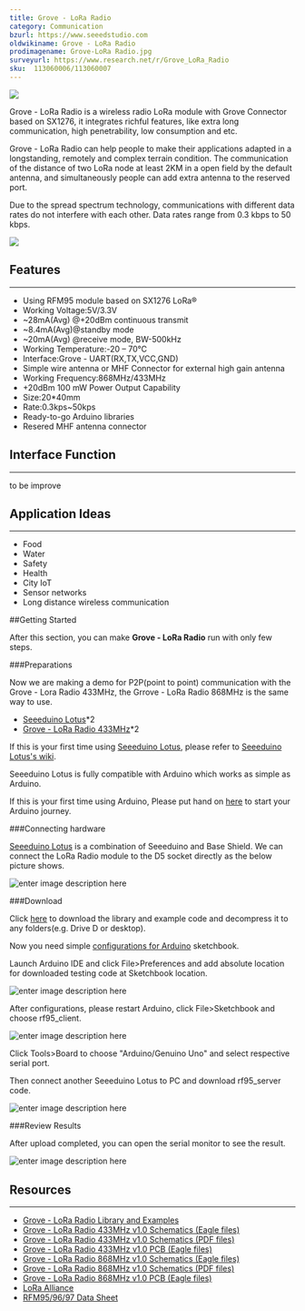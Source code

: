 ```yaml
---
title: Grove - LoRa Radio
category: Communication
bzurl: https://www.seeedstudio.com
oldwikiname: Grove - LoRa Radio
prodimagename: Grove-LoRa Radio.jpg
surveyurl: https://www.research.net/r/Grove_LoRa_Radio
sku:  113060006/113060007
---
```


![](https://raw.githubusercontent.com/SeeedDocument/Grove_LoRa_Radio/master/img/LoRa.jpg)

Grove - LoRa Radio is a wireless radio LoRa module with Grove Connector based on SX1276, it integrates richful features, like extra long communication, high penetrability, low consumption and etc.

Grove - LoRa Radio can help people to make their applications adapted in a longstanding, remotely and complex terrain condition. The communication of the distance of two LoRa node at least 2KM in a open field by the default antenna, and simultaneously people can add extra antenna to the reserved port.

Due to the spread spectrum technology, communications with different data rates do not interfere with each other. Data rates range from 0.3 kbps to 50 kbps.

[![](https://github.com/SeeedDocument/Seeed-WiKi/raw/master/docs/images/300px-Get_One_Now_Banner-ragular.png)](https://www.seeedstudio.com)

##  Features
---
- Using RFM95 module based on SX1276 LoRa®
- Working Voltage:5V/3.3V
- ~28mA(Avg) @+20dBm continuous transmit
- ~8.4mA(Avg)@standby mode
- ~20mA(Avg) @receive mode, BW-500kHz
- Working Temperature:-20 – 70℃
- Interface:Grove - UART(RX,TX,VCC,GND)
- Simple wire antenna or MHF Connector for external high gain antenna
- Working Frequency:868MHz/433MHz
- +20dBm 100 mW Power Output Capability
- Size:20*40mm
- Rate:0.3kps~50kps
- Ready-to-go Arduino libraries
- Resered MHF antenna connector

##  Interface Function
---
to be improve

## Application Ideas
---
- Food
- Water
- Safety
- Health
- City IoT
- Sensor networks
- Long distance wireless communication

##Getting Started

After this section, you can make **Grove - LoRa Radio** run with only few steps.

###Preparations

Now we are making a demo for P2P(point to point) communication with the Grove - Lora Radio 433MHz, the Grrove - LoRa Radio 868MHz is the same way to use.

* [Seeeduino Lotus](https://www.seeedstudio.com/Seeeduino-Lotus-ATMega328-Board-with-Grove-Interface-p-1942.html)*2
* [Grove - LoRa Radio 433MHz](https://www.seeedstudio.com/)*2


If this is your first time using [Seeeduino Lotus](https://www.seeedstudio.com/Seeeduino-Lotus-ATMega328-Board-with-Grove-Interface-p-1942.html), please refer to [Seeeduino Lotus's wiki](http://www.seeedstudio.com/wiki/Seeeduino_Lotus_v1.0).

Seeeduino Lotus is fully compatible with Arduino which works as simple as Arduino.

If this is your first time using Arduino, Please put hand on [here](http://arduino.cc) to start your Arduino journey.

###Connecting hardware

[Seeeduino Lotus](https://www.seeedstudio.com/Seeeduino-Lotus-ATMega328-Board-with-Grove-Interface-p-1942.html) is a combination of Seeeduino and Base Shield. We can connect the LoRa Radio module to the D5 socket directly as the below picture shows.

![enter image description here](https://raw.githubusercontent.com/SeeedDocument/Grove_LoRa_Radio/master/img/demo.jpg)


###Download

Click [here](https://github.com/Seeed-Studio/Grove_LoRa_433MHz_and_915MHz_RF/) to download the library and example code and decompress it to any folders(e.g. Drive D or desktop).

Now you need simple [configurations for Arduino](https://seeeddoc.github.io/Sketchbook%E7%9A%84%E4%BD%BF%E7%94%A8) sketchbook.

Launch Arduino IDE and click File>Preferences and add absolute location for downloaded testing code at Sketchbook location.

![enter image description here](https://raw.githubusercontent.com/SeeedDocument/Grove_LoRa_Radio/master/img/perference.jpg)

After configurations, please restart Arduino, click File>Sketchbook and choose rf95_client.

![enter image description here](https://raw.githubusercontent.com/SeeedDocument/Grove_LoRa_Radio/master/img/down_client.jpg)

Click Tools>Board to choose "Arduino/Genuino Uno" and select respective serial port.

Then connect another Seeeduino Lotus to PC and download rf95_server code.

![enter image description here](https://raw.githubusercontent.com/SeeedDocument/Grove_LoRa_Radio/master/img/down_server.jpg)


###Review Results

After upload completed, you can open the serial monitor to see the result.

![enter image description here](https://raw.githubusercontent.com/SeeedDocument/Grove_LoRa_Radio/master/img/result.jpg)

##  Resources
---
*   [Grove - LoRa Radio Library and Examples](https://github.com/Seeed-Studio/Grove_LoRa_433MHz_and_915MHz_RF/)
*   [Grove - LoRa Radio 433MHz v1.0 Schematics (Eagle files)](https://github.com/SeeedDocument/Grove_LoRa_Radio/blob/master/res/Grove%20-%20LoRa%20Radio%20433MHz%20v1.0sch.rar)
*   [Grove - LoRa Radio 433MHz v1.0 Schematics (PDF files)](https://github.com/SeeedDocument/Grove_LoRa_Radio/blob/master/res/Grove%20-%20LoRa%20Radio%20433MHz%20v1.0pdf.rar)
*   [Grove - LoRa Radio 433MHz v1.0 PCB (Eagle files)](https://github.com/SeeedDocument/Grove_LoRa_Radio/blob/master/res/Grove%20-%20LoRa%20Radio%20433MHz%20v1.0brd.rar)
*   [Grove - LoRa Radio 868MHz v1.0 Schematics (Eagle files)](https://github.com/SeeedDocument/Grove_LoRa_Radio/blob/master/res/Grove%20-%20LoRa%20Radio%20868MHz%20v1.0sch.rar)
*   [Grove - LoRa Radio 868MHz v1.0 Schematics (PDF files)](https://github.com/SeeedDocument/Grove_LoRa_Radio/blob/master/res/Grove%20-%20LoRa%20Radio%20868MHz%20v1.0pdf.rar)
*   [Grove - LoRa Radio 868MHz v1.0 PCB (Eagle files)](https://github.com/SeeedDocument/Grove_LoRa_Radio/blob/master/res/Grove%20-%20LoRa%20Radio%20868MHz%20v1.0brd.rar)
*   [LoRa Alliance](https://www.lora-alliance.org/)
*   [RFM95/96/97 Data Sheet]()


